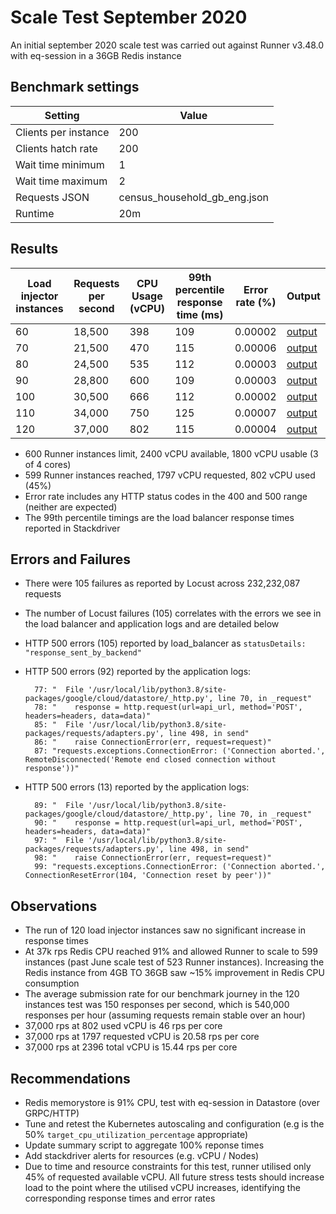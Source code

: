 # Scale Test September 2020

An initial september 2020 scale test was carried out against Runner v3.48.0 with eq-session in a 36GB Redis instance

## Benchmark settings

| Setting | Value |
| --- | ---| 
| Clients per instance | 200 |
| Clients hatch rate   | 200 |
| Wait time minimum | 1 |
| Wait time maximum | 2 |
| Requests JSON | census_household_gb_eng.json |
| Runtime | 20m |

## Results

| Load injector instances | Requests per second | CPU Usage (vCPU) | 99th percentile response time (ms) | Error rate (%) | Output |
| --- | --- | --- | --- | --- | --- |
| 60 |18,500|398|109|0.00002|[output](https://console.cloud.google.com/storage/browser/eq-stress-test-load-injectors-benchmark-outputs/stress-test/2020-09-29T07:22:43)|
| 70 |21,500|470|115|0.00006|[output](https://console.cloud.google.com/storage/browser/eq-stress-test-load-injectors-benchmark-outputs/stress-test/2020-09-29T07:45:53)|
| 80 |24,500|535|112 |0.00003|[output](https://console.cloud.google.com/storage/browser/eq-stress-test-load-injectors-benchmark-outputs/stress-test/2020-09-29T08:07:56)|
| 90 |28,800|600|109|0.00003|[output](https://console.cloud.google.com/storage/browser/eq-stress-test-load-injectors-benchmark-outputs/stress-test/2020-09-29T08:30:03)|
| 100 |30,500|666|112|0.00002|[output](https://console.cloud.google.com/storage/browser/eq-stress-test-load-injectors-benchmark-outputs/stress-test/2020-09-29T08:52:07)|
| 110 |34,000|750|125|0.00007|[output](https://console.cloud.google.com/storage/browser/eq-stress-test-load-injectors-benchmark-outputs/stress-test/2020-09-29T09:14:23)|
| 120 |37,000|802|115|0.00004|[output](https://console.cloud.google.com/storage/browser/eq-stress-test-load-injectors-benchmark-outputs/stress-test/2020-09-29T09:37:14)|

- 600 Runner instances limit, 2400 vCPU available, 1800 vCPU usable (3 of 4 cores)
- 599 Runner instances reached, 1797 vCPU requested, 802 vCPU used (45%)
- Error rate includes any HTTP status codes in the 400 and 500 range (neither are expected)
- The 99th percentile timings are the load balancer response times reported in Stackdriver

## Errors and Failures

- There were 105 failures as reported by Locust across 232,232,087 requests
- The number of Locust failures (105) correlates with the errors we see in the load balancer and application logs and are detailed below
- HTTP 500 errors (105) reported by load_balancer as `statusDetails: "response_sent_by_backend"`
- HTTP 500 errors (92) reported by the application logs:
        
        77: "  File '/usr/local/lib/python3.8/site-packages/google/cloud/datastore/_http.py', line 70, in _request"
        78: "    response = http.request(url=api_url, method='POST', headers=headers, data=data)"
        85: "  File '/usr/local/lib/python3.8/site-packages/requests/adapters.py', line 498, in send"
        86: "    raise ConnectionError(err, request=request)"
        87: "requests.exceptions.ConnectionError: ('Connection aborted.', RemoteDisconnected('Remote end closed connection without response'))"

- HTTP 500 errors (13) reported by the application logs:

        89: "  File '/usr/local/lib/python3.8/site-packages/google/cloud/datastore/_http.py', line 70, in _request"
        90: "    response = http.request(url=api_url, method='POST', headers=headers, data=data)"
        97: "  File '/usr/local/lib/python3.8/site-packages/requests/adapters.py', line 498, in send"
        98: "    raise ConnectionError(err, request=request)"
        99: "requests.exceptions.ConnectionError: ('Connection aborted.', ConnectionResetError(104, 'Connection reset by peer'))"

## Observations

- The run of 120 load injector instances saw no significant increase in response times
- At 37k rps Redis CPU reached 91% and allowed Runner to scale to 599 instances (past June scale test of 523 Runner instances). Increasing the Redis instance from 4GB TO 36GB saw ~15% improvement in Redis CPU consumption
- The average submission rate for our benchmark journey in the 120 instances test was 150 responses per second, which is 540,000 responses per hour (assuming requests remain stable over an hour)
- 37,000 rps at 802 used vCPU is 46 rps per core
- 37,000 rps at 1797 requested vCPU is 20.58 rps per core
- 37,000 rps at 2396 total vCPU is 15.44 rps per core

## Recommendations

- Redis memorystore is 91% CPU, test with eq-session in Datastore (over GRPC/HTTP)
- Tune and retest the Kubernetes autoscaling and configuration (e.g is the 50% `target_cpu_utilization_percentage` appropriate)
- Update summary script to aggregate 100% reponse times
- Add stackdriver alerts for resources (e.g. vCPU / Nodes)
- Due to time and resource constraints for this test, runner utilised only 45% of requested available vCPU. All future stress tests should increase load to the point where the utilised vCPU increases, identifying the corresponding response times and error rates
